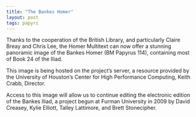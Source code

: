 ```yaml
---
title: "The Bankes Homer"
layout: post
tags: papyri
---
```


Thanks to the cooperation of the British Library, and particularly Claire Breay and Chris Lee, the Homer Multitext can now offer a stunning panoramic image of the Bankes Homer (BM Papyrus 114), containing most of Book 24 of the Iliad.

This image is being hosted on the project’s server, a resource provided by the University of Houston’s Center for High Performance Computing, Keith Crabb, Director.

Access to this image will allow us to continue editing the electronic edition of the Bankes Iliad, a project begun at Furman University in 2009 by David Creasey, Kylie Elliott, Talley Lattimore, and Brett Stonecipher.
